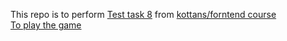 This repo is to perform [Test task 8](https://github.com/kottans/frontend/blob/master/test08.md) from [kottans/forntend course](https://github.com/kottans/frontend)  
[To play the game](https://val-fom.github.io/memory-pair-game/)